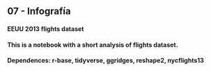 ## 07 - Infografía

#### EEUU 2013 flights dataset

#### This is a notebook with a short analysis of flights dataset.

#### **Dependences:** r-base, tidyverse, ggridges, reshape2, nycflights13
